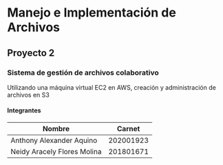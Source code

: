 # Manejo e Implementación de Archivos
## Proyecto 2
### Sistema de gestión de archivos colaborativo
Utilizando una máquina virtual EC2 en AWS, creación y administración de archivos en S3
#### Integrantes
| Nombre | Carnet |
| ----------- | ----------- |
| Anthony Alexander Aquino       | 202001923 |
| Neidy Aracely Flores Molina    | 201801671 |
